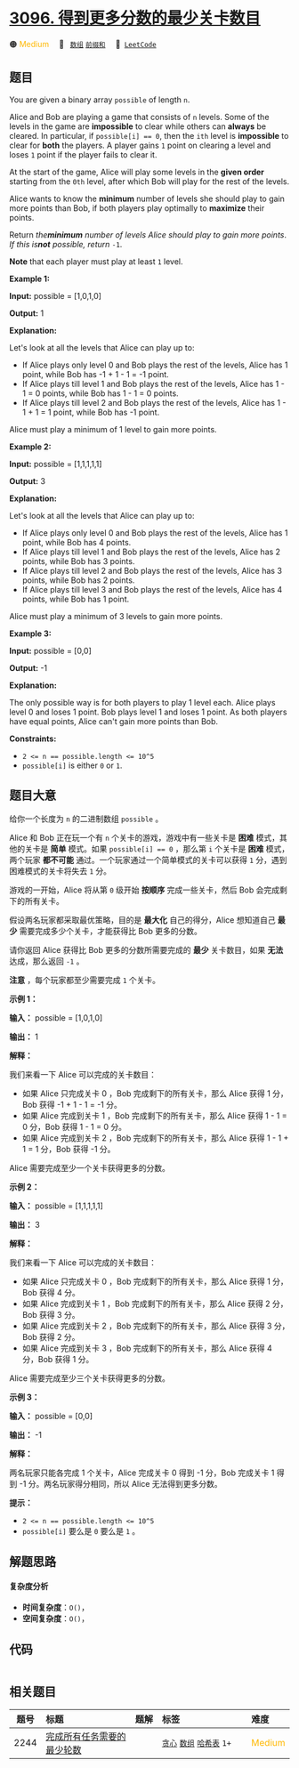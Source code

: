 # [3096. 得到更多分数的最少关卡数目](https://leetcode.com/problems/minimum-levels-to-gain-more-points)

🟠 <font color=#ffb800>Medium</font>&emsp; 🔖&ensp; [`数组`](/outline/tag/array.md) [`前缀和`](/outline/tag/prefix-sum.md)&emsp; 🔗&ensp;[`LeetCode`](https://leetcode.com/problems/minimum-levels-to-gain-more-points)

## 题目

You are given a binary array `possible` of length `n`.

Alice and Bob are playing a game that consists of `n` levels. Some of the
levels in the game are **impossible** to clear while others can **always** be
cleared. In particular, if `possible[i] == 0`, then the `ith` level is
**impossible** to clear for **both** the players. A player gains `1` point on
clearing a level and loses `1` point if the player fails to clear it.

At the start of the game, Alice will play some levels in the **given order**
starting from the `0th` level, after which Bob will play for the rest of the
levels.

Alice wants to know the **minimum** number of levels she should play to gain
more points than Bob, if both players play optimally to **maximize** their
points.

Return _the**minimum** number of levels Alice should play to gain more
points_. _If this is**not** possible, return_ `-1`.

**Note** that each player must play at least `1` level.



**Example 1:**

**Input:** possible = [1,0,1,0]

**Output:** 1

**Explanation:**

Let's look at all the levels that Alice can play up to:

  * If Alice plays only level 0 and Bob plays the rest of the levels, Alice has 1 point, while Bob has -1 + 1 - 1 = -1 point.
  * If Alice plays till level 1 and Bob plays the rest of the levels, Alice has 1 - 1 = 0 points, while Bob has 1 - 1 = 0 points.
  * If Alice plays till level 2 and Bob plays the rest of the levels, Alice has 1 - 1 + 1 = 1 point, while Bob has -1 point.

Alice must play a minimum of 1 level to gain more points.

**Example 2:**

**Input:** possible = [1,1,1,1,1]

**Output:** 3

**Explanation:**

Let's look at all the levels that Alice can play up to:

  * If Alice plays only level 0 and Bob plays the rest of the levels, Alice has 1 point, while Bob has 4 points.
  * If Alice plays till level 1 and Bob plays the rest of the levels, Alice has 2 points, while Bob has 3 points.
  * If Alice plays till level 2 and Bob plays the rest of the levels, Alice has 3 points, while Bob has 2 points.
  * If Alice plays till level 3 and Bob plays the rest of the levels, Alice has 4 points, while Bob has 1 point.

Alice must play a minimum of 3 levels to gain more points.

**Example 3:**

**Input:** possible = [0,0]

**Output:** -1

**Explanation:**

The only possible way is for both players to play 1 level each. Alice plays
level 0 and loses 1 point. Bob plays level 1 and loses 1 point. As both
players have equal points, Alice can't gain more points than Bob.



**Constraints:**

  * `2 <= n == possible.length <= 10^5`
  * `possible[i]` is either `0` or `1`.


## 题目大意

给你一个长度为 `n` 的二进制数组 `possible` 。

Alice 和 Bob 正在玩一个有 `n` 个关卡的游戏，游戏中有一些关卡是 **困难**  模式，其他的关卡是 **简单**  模式。如果
`possible[i] == 0` ，那么第 `i` 个关卡是 **困难**  模式，两个玩家 **都不可能**
通过。一个玩家通过一个简单模式的关卡可以获得 `1` 分，遇到困难模式的关卡将失去 `1` 分。

游戏的一开始，Alice 将从第 `0` 级开始 **按顺序** 完成一些关卡，然后 Bob 会完成剩下的所有关卡。

假设两名玩家都采取最优策略，目的是 **最大化**  自己的得分，Alice 想知道自己 **最少** 需要完成多少个关卡，才能获得比 Bob 更多的分数。

请你返回 Alice 获得比 Bob 更多的分数所需要完成的 **最少** 关卡数目，如果 **无法**  达成，那么返回 `-1` 。

**注意** ，每个玩家都至少需要完成 `1` 个关卡。



**示例 1：**

**输入：** possible = [1,0,1,0]

**输出：** 1

**解释：**

我们来看一下 Alice 可以完成的关卡数目：

  * 如果 Alice 只完成关卡 0 ，Bob 完成剩下的所有关卡，那么 Alice 获得 1 分，Bob 获得 -1 + 1 - 1 = -1 分。
  * 如果 Alice 完成到关卡 1 ，Bob 完成剩下的所有关卡，那么 Alice 获得 1 - 1 = 0 分，Bob 获得 1 - 1 = 0 分。
  * 如果 Alice 完成到关卡 2 ，Bob 完成剩下的所有关卡，那么 Alice 获得 1 - 1 + 1 = 1 分，Bob 获得 -1 分。

Alice 需要完成至少一个关卡获得更多的分数。

**示例 2：**

**输入：** possible = [1,1,1,1,1]

**输出：** 3

**解释：**

我们来看一下 Alice 可以完成的关卡数目：

  * 如果 Alice 只完成关卡 0 ，Bob 完成剩下的所有关卡，那么 Alice 获得 1 分，Bob 获得 4 分。
  * 如果 Alice 完成到关卡 1 ，Bob 完成剩下的所有关卡，那么 Alice 获得 2 分，Bob 获得 3 分。
  * 如果 Alice 完成到关卡 2 ，Bob 完成剩下的所有关卡，那么 Alice 获得 3 分，Bob 获得 2 分。
  * 如果 Alice 完成到关卡 3 ，Bob 完成剩下的所有关卡，那么 Alice 获得 4 分，Bob 获得 1 分。

Alice 需要完成至少三个关卡获得更多的分数。

**示例 3：**

**输入：** possible = [0,0]

**输出：** -1

**解释：**

两名玩家只能各完成 1 个关卡，Alice 完成关卡 0 得到 -1 分，Bob 完成关卡 1 得到 -1 分。两名玩家得分相同，所以 Alice
无法得到更多分数。



**提示：**

  * `2 <= n == possible.length <= 10^5`
  * `possible[i]` 要么是 `0` 要么是 `1` 。


## 解题思路

#### 复杂度分析

- **时间复杂度**：`O()`，
- **空间复杂度**：`O()`，

## 代码

```javascript

```

## 相关题目

<!-- prettier-ignore -->
| 题号 | 标题 | 题解 | 标签 | 难度 |
| :------: | :------ | :------: | :------ | :------ |
| 2244 | [完成所有任务需要的最少轮数](https://leetcode.com/problems/minimum-rounds-to-complete-all-tasks) |  |  [`贪心`](/outline/tag/greedy.md) [`数组`](/outline/tag/array.md) [`哈希表`](/outline/tag/hash-table.md) `1+` | <font color=#ffb800>Medium</font> |

<style>
.blue {
    background-color: #096dd9;
    padding: 0.25rem 0.5rem;
    margin: 0;
    font-size: 0.85em;
    border-radius: 3px;
    color: white;
    font-weight: 500;
}
table th:first-of-type { width: 10%; }
table th:nth-of-type(2) { width: 35%; }
table th:nth-of-type(3) { width: 10%; }
table th:nth-of-type(4) { width: 35%; }
table th:nth-of-type(5) { width: 10%; }
</style>
